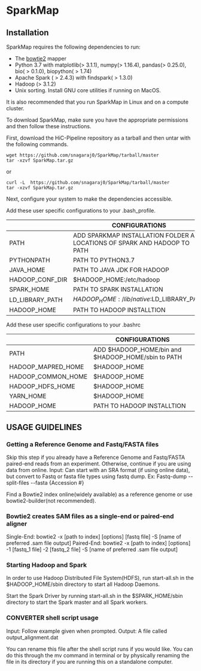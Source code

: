 # SparkMap

## Installation

SparkMap requires the following dependencies to run:
- The [bowtie2](http://bowtie-bio.sourceforge.net/bowtie2/index.shtml) mapper
- Python 3.7 with matplotlib(> 3.1.1), numpy(> 1.16.4), pandas(> 0.25.0), bio( > 0.1.0),  biopython( > 1.74)
- Apache Spark ( > 2.4.3) with findspark( > 1.3.0)
- Hadoop (> 3.1.2)
- Unix sorting. Install GNU core utilities if running on MacOS.

It is also recommended that you run SparkMap in Linux and on a compute cluster.

To download SparkMap, make sure you have the appropriate permissions and then follow these instructions.

First, download the HiC-Pipeline repository as a tarball and then untar with the following commands.

```
wget https://github.com/snagaraj0/SparkMap/tarball/master
tar -xzvf SparkMap.tar.gz
```
or

```
curl -L  https://github.com/snagaraj0/SparkMap/tarball/master 
tar -xzvf SparkMap.tar.gz
```

Next, configure your system to make the dependencies accessible.

Add these user specific configurations to your .bash_profile.

|                | CONFIGURATIONS                                                                |
|----------------|-------------------------------------------------------------------------------|
| PATH           | ADD SPARKMAP INSTALLATION FOLDER AND LOCATIONS OF SPARK AND HADOOP TO PATH    |                              
| PYTHONPATH     | PATH TO PYTHON3.7                                                             |                 
| JAVA_HOME      | PATH TO JAVA JDK FOR HADOOP                                                   |                            
| HADOOP_CONF_DIR| $HADOOP_HOME:/etc/hadoop                                                      |                        
| SPARK_HOME     | PATH TO SPARK INSTALLATION                                                    |                          
| LD_LIBRARY_PATH| $HADOOP_HOME:/lib/native:$LD_LIBRARY_PATH                                     |                               
|  HADOOP_HOME   | PATH TO HADOOP INSTALLTION                                                    |


Add these user specific configurations to your .bashrc


|                   | CONFIGURATIONS                                                                |
|-------------------|-------------------------------------------------------------------------------|
| PATH              | ADD $HADOOP_HOME/bin and $HADOOP_HOME/sbin to PATH                            |                              
| HADOOP_MAPRED_HOME| $HADOOP_HOME                                                                  |                 
| HADOOP_COMMON_HOME| $HADOOP_HOME                                                                  |                            
| HADOOP_HDFS_HOME  | $HADOOP_HOME                                                                  |                        
| YARN_HOME         | $HADOOP_HOME                                                                  |                                     
| HADOOP_HOME       | PATH TO HADOOP INSTALLTION                                                    |



## USAGE GUIDELINES

### Getting a Reference Genome and Fastq/FASTA files

Skip this step if you already have a Reference Genome and Fastq/FASTA paired-end reads from an experiment. Otherwise, continue if you are using data from online.
Input: Can start with an SRA format (if using online data), but convert to Fastq or fasta file types using fastq dump.
Ex: Fastq-dump --split-files --fasta {Accession #}

Find a Bowtie2 index online(widely available) as a reference genome or use bowtie2-builder(not recommended).

### Bowtie2 creates SAM files as a single-end or paired-end aligner

Single-End: bowtie2 -x [path to index] [options] [fastq file] -S [name of preferred .sam file output] 
Paired-End: bowtie2 -x [path to index] [options] -1 [fastq_1 file] -2 [fastq_2 file] -S [name of preferred .sam file output]

### Starting Hadoop and Spark

In order to use Hadoop Distributed File System(HDFS), run start-all.sh in the $HADOOP_HOME/sbin directory to start all Hadoop Daemons.

Start the Spark Driver by running start-all.sh in the $SPARK_HOME/sbin directory to start the Spark master and all Spark workers.


### CONVERTER shell script usage

Input: Follow example given when prompted.
Output: A file called output_alignment.dat

You can rename this file after the shell script runs if you would like. You can do this through the mv command in terminal or by physically renaming the file in its directory if you are running this on a standalone computer.


